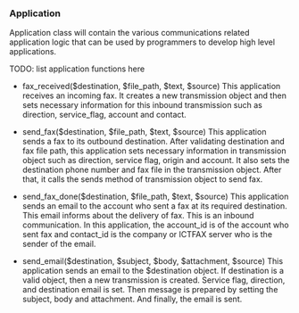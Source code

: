 ### Application
Application class will contain the various communications related application logic that can be used by programmers to develop high level applications.

TODO: list application functions here

*   fax_received($destination, $file_path, $text, $source)
This application receives an incoming fax. It creates a new transmission object and then sets necessary information for this inbound transmission such as direction, service_flag, account and contact.

*   send_fax($destination, $file_path, $text, $source)
This application sends a fax to its outbound destination. After validating destination and fax file path, this application sets necessary information in transmission object such as direction, service flag, origin and account. It also sets the destination phone number and fax file in the transmission object. After that, it calls the sends method of transmission object to send fax.

*   send_fax_done($destination, $file_path, $text, $source)
This application sends an email to the account who sent a fax at its required destination. This email informs about the delivery of fax. This is an inbound communication. In this application, the account_id is of the account who sent fax and contact_id is the company or ICTFAX server who is the sender of the email.

*   send_email($destination, $subject, $body, $attachment, $source)
This application sends an email to the $destination object.  If destination is a valid object, then a new transmission is created. Service flag, direction, and destination email is set. Then message is prepared by setting the subject, body and attachment. And finally, the email is sent.

